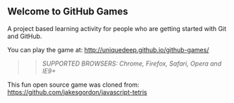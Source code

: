 ## Welcome to GitHub Games

A project based learning activity for people who are getting started with Git and GitHub.

You can play the game at: http://uniquedeep.github.io/github-games/

>> _*SUPPORTED BROWSERS*: Chrome, Firefox, Safari, Opera and IE9+_

This fun open source game was cloned from: https://github.com/jakesgordon/javascript-tetris
